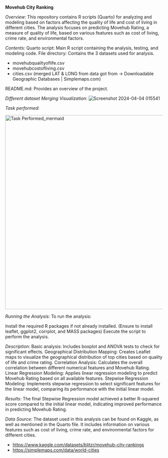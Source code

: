 **Movehub City Ranking**

*Overview:*
This repository contains R scripts (Quarto) for analyzing and modeling based on factors affecting the quality of life and cost of living in different cities. The analysis focuses on predicting Movehub Rating, a measure of quality of life, based on various features such as cost of living, crime rate, and environmental factors.

*Contents:*
Quarto script: Main R script containing the analysis, testing, and modeling code.
File directory: Contains the 3 datasets used for analysis.
- movehubqualityoflife.csv
- movehubcostofliving.csv
- cities.csv (merged LAT & LONG from data got from -> Downloadable Geographic Databases | Simplemaps.com)
  
README.md: Provides an overview of the project.

*Different dataset Merging Visualization:*
![Screenshot 2024-04-04 015541](https://github.com/babluprasad70/R_Assignment/assets/126379428/2fb4f042-ec57-463e-bf2b-b0ed885237e9)

*Task performed:*

<img width="620" alt="Task Performed_mermaid" src="https://github.com/babluprasad70/R_Assignment/assets/126379428/da6247cb-11dd-4a2a-8b26-e7aa208c37da">


*Running the Analysis:*
To run the analysis:

Install the required R packages if not already installed. (Ensure to install leaflet, ggplot2, corrplot, and MASS packages)
Execute the script to perform the analysis.

*Description:*
Basic analysis: Includes boxplot and ANOVA tests to check for significant effects.
Geographical Distribution Mapping: Creates Leaflet maps to visualize the geographical distribution of top cities based on quality of life and crime rating.
Correlation Analysis: Calculates the overall correlation between different numerical features and Movehub Rating.
Linear Regression Modeling: Applies linear regression modeling to predict Movehub Rating based on all available features.
Stepwise Regression Modeling: Implements stepwise regression to select significant features for the linear model, comparing its performance with the initial linear model.

*Results:*
The final Stepwise Regression model achieved a better R-squared score compared to the initial linear model, indicating improved performance in predicting Movehub Rating.

*Data Source:*
The dataset used in this analysis can be found on Kaggle, as well as mentioned in the Quarto file. It includes information on various features such as cost of living, crime rate, and environmental factors for different cities.
- https://www.kaggle.com/datasets/blitzr/movehub-city-rankings
- https://simplemaps.com/data/world-cities
